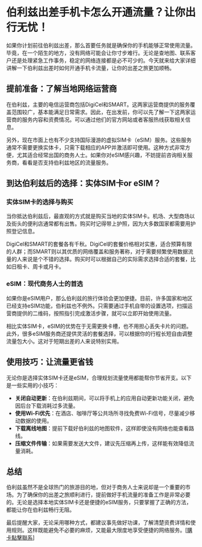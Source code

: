# 伯利兹出差手机卡怎么开通流量？让你出行无忧！

如果你计划前往伯利兹出差，那么首要任务就是确保你的手机能够正常使用流量。毕竟，在一个陌生的地方，没有网络可能会让你寸步难行。无论是查地图、联系客户还是处理紧急工作事务，稳定的网络连接都是必不可少的。今天就来给大家详细讲解一下伯利兹出差时如何开通手机卡流量，让你的出差之旅更加顺畅。

## 提前准备：了解当地网络运营商

在伯利兹，主要的电信运营商包括DigiCel和SMART。这两家运营商提供的服务覆盖范围较广，基本能满足日常需求。因此，在出发前，你可以先了解一下这两家运营商的服务内容和资费情况。可以通过他们的官方网站或者客服热线获取相关信息。

另外，现在市面上也有不少支持国际漫游的虚拟SIM卡（eSIM）服务。这些服务通常不需要更换实体卡，只需下载相应的APP并激活即可使用。这种方式非常方便，尤其适合经常出国的商务人士。如果你对eSIM感兴趣，不妨提前咨询相关服务商，看看是否支持伯利兹地区的流量服务。

## 到达伯利兹后的选择：实体SIM卡or eSIM？

### 实体SIM卡的选择与购买

当你抵达伯利兹后，最直观的方式就是购买当地的实体SIM卡。机场、大型商场以及街头的便利店通常都有出售。购买时记得带上护照，因为大多数国家都需要用护照登记信息。

DigiCel和SMART的套餐各有千秋。DigiCel的套餐价格相对实惠，适合预算有限的人群；而SMART则以其优质的网络覆盖和服务著称，对于需要频繁使用数据流量的人来说是个不错的选择。购买时可以根据自己的实际需求选择合适的套餐，比如日租卡、周卡或月卡。

### eSIM：现代商务人士的首选

如果你是eSIM用户，那么伯利兹的旅行体验会更加便捷。目前，许多国家和地区已经支持eSIM功能，伯利兹也不例外。只需要通过手机自带的设置选项，扫描运营商提供的二维码，按照指引完成激活步骤，就可以立即开始使用流量。

相比实体SIM卡，eSIM的优势在于无需更换卡槽，也不用担心丢失卡片的问题。此外，很多eSIM服务商还提供灵活的套餐选择，可以根据你的行程长短自由调整流量包大小。这对于短期出差的人来说特别实用。

## 使用技巧：让流量更省钱

无论你是选择实体SIM卡还是eSIM，合理规划流量使用都能帮你节省开支。以下是一些实用的小技巧：

- **关闭自动更新**：在伯利兹期间，可以将手机上的应用自动更新功能关闭，避免因后台下载消耗过多流量。
- **使用Wi-Fi优先**：在酒店、咖啡厅等公共场所寻找免费Wi-Fi信号，尽量减少移动数据的使用。
- **下载离线地图**：提前下载好伯利兹的地图软件，这样即使没有网络也能查看路线。
- **压缩文件传输**：如果需要发送大文件，建议先压缩再上传，这样能有效降低流量消耗。

## 总结

伯利兹虽然不是全球热门的旅游目的地，但对于商务人士来说却是一个重要的市场。为了确保你的出差之旅顺利进行，提前做好手机流量的准备工作是非常必要的。无论是选择本地实体SIM卡还是便捷的eSIM服务，只要掌握了正确的方法，都能让你在伯利兹畅行无阻。

最后提醒大家，无论采用哪种方式，都建议事先做好功课，了解清楚资费详情和使用规则。这样既能避免不必要的麻烦，又能最大限度地享受便捷的网络服务。[[購卡點擊聯系](https://t.me/s/esim1088)]